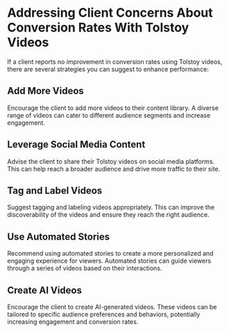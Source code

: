 # Addressing Client Concerns About Conversion Rates With Tolstoy Videos

If a client reports no improvement in conversion rates using Tolstoy videos, there are several strategies you can suggest to enhance performance:

## Add More Videos
Encourage the client to add more videos to their content library. A diverse range of videos can cater to different audience segments and increase engagement.

## Leverage Social Media Content
Advise the client to share their Tolstoy videos on social media platforms. This can help reach a broader audience and drive more traffic to their site.

## Tag and Label Videos
Suggest tagging and labeling videos appropriately. This can improve the discoverability of the videos and ensure they reach the right audience.

## Use Automated Stories
Recommend using automated stories to create a more personalized and engaging experience for viewers. Automated stories can guide viewers through a series of videos based on their interactions.

## Create AI Videos
Encourage the client to create AI-generated videos. These videos can be tailored to specific audience preferences and behaviors, potentially increasing engagement and conversion rates.